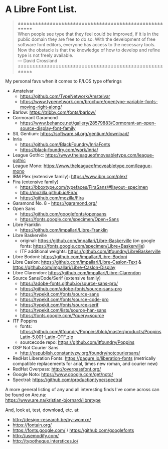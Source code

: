 # A Libre Font List.

> ±±±±±±±±±±±±±±±±±±±±±±±±±±±±±±±±±±±±±±±±±±±±±±±±±±±±±±±  
> When people see type that they feel could be improved, if it is in the public domain they are free to do so. With the development of free software font editors, everyone has access to the necessary tools. Now the obstacle is that the knowledge of how to develop and refine type is not freely available.  
— David Crossland  
> ±±±±±±±±±±±±±±±±±±±±±±±±±±±±±±±±±±±±±±±±±±±±±±±±±±±±±±±

My personal favs when it comes to F/LOS type offerings

- Amstelvar
  - https://github.com/TypeNetwork/Amstelvar
  - https://www.typenetwork.com/brochure/opentype-variable-fonts-moving-right-along/
- Barlow: https://tribby.com/fonts/barlow/
- Cormorant Garamond
  - https://www.behance.net/gallery/28579883/Cormorant-an-open-source-display-font-family
- SIL Gentium: https://software.sil.org/gentium/download/
- Inria
  - https://github.com/BlackFoundry/InriaFonts
  - https://black-foundry.com/work/inria/
- League Gothic: https://www.theleagueofmoveabletype.com/league-gothic
- League Mono: https://www.theleagueofmoveabletype.com/league-mono
- IBM Plex (extensive family): https://www.ibm.com/plex/
- Fira (extensive family)
  - https://bboxtype.com/typefaces/FiraSans/#!layout=specimen
  - http://mozilla.github.io/Fira/
  - https://github.com/mozilla/Fira 
- Garamond No. 8 - https://garamond.org/
- Open Sans
  - https://github.com/googlefonts/opensans
  - https://fonts.google.com/specimen/Open+Sans
- Libre Franklin
  - https://github.com/impallari/Libre-Franklin
- Libre Baskerville
  - original: https://github.com/impallari/Libre-Baskerville (on google fonts: https://fonts.google.com/specimen/Libre+Baskerville)
  - ITF additional weights: https://github.com/itfoundry/LibreBaskerville
- Libre Bodoni: https://github.com/impallari/Libre-Bodoni
- Libre Caslon: https://github.com/impallari/Libre-Caslon-Text & https://github.com/impallari/Libre-Caslon-Display
- Libre Clarendon: https://github.com/impallari/Libre-Clarendon
- Source Sans/Code/Serif (extensive family)
  - https://adobe-fonts.github.io/source-sans-pro/
  - https://github.com/adobe-fonts/source-sans-pro
  - https://typekit.com/fonts/source-sans
  - https://typekit.com/fonts/source-code-pro
  - https://typekit.com/fonts/source-serif
  - https://typekit.com/lists/source-han-sans
  - https://fonts.google.com/?query=source
- ITF Poppins
  - fonts: https://github.com/itfoundry/Poppins/blob/master/products/PoppinsLatin-5.001-Latin-OTF.zip
  - sourcecode repo: https://github.com/itfoundry/Poppins
- OSP Not Courier Sans
  - http://ospublish.constantvzw.org/foundry/notcouriersans/
- RedHat Liberation Fonts: https://pagure.io/liberation-fonts (metrically compatible replacements for arial, times new roman, and courier new)
- RedHat Overpass: http://overpassfont.org/
- Google Noto: https://www.google.com/get/noto/
- Spectral: https://github.com/productiontype/spectral

A more general listing of any and all interesting finds I've come across can be found on Are.na:  
https://www.are.na/kristian-bjornard/libretype

And, look at, test, download, etc. at:
- http://design-research.be/by-womxn/
- https://fontain.org/
- https://fonts.google.com/ / https://github.com/googlefonts
- http://usemodify.com/
- http://typotheque.interstices.io/
